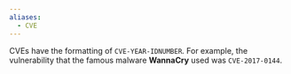 ```yaml
---
aliases:
  - CVE
---
```

CVEs have the formatting of `CVE-YEAR-IDNUMBER`. For example, the vulnerability that the famous malware **WannaCry** used was `CVE-2017-0144`.